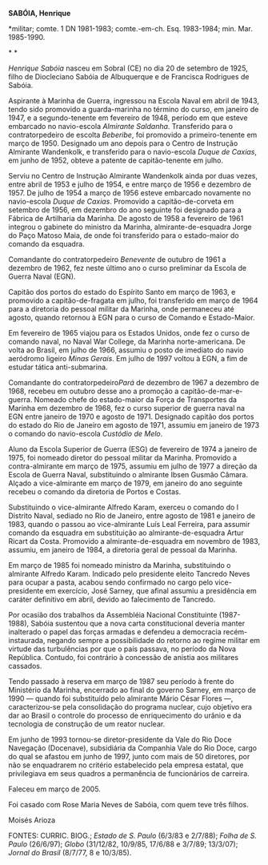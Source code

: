 **SABÓIA, Henrique**

\*militar; comte. 1 DN 1981-1983; comte.-em-ch. Esq. 1983-1984; min.
Mar. 1985-1990.

* *

*Henrique Sabóia* nasceu em Sobral (CE) no dia 20 de setembro de 1925,
filho de Diocleciano Sabóia de Albuquerque e de Francisca Rodrigues de
Sabóia.

Aspirante à Marinha de Guerra, ingressou na Escola Naval em abril de
1943, tendo sido promovido a guarda-marinha no término do curso, em
janeiro de 1947, e a segundo-tenente em fevereiro de 1948, período em
que esteve embarcado no navio-escola *Almirante Saldanha*. Transferido
para o contratorpedeiro de escolta *Beberibe*, foi promovido a
primeiro-tenente em março de 1950. Designado um ano depois para o Centro
de Instrução Almirante Wandenkolk, e transferido para o navio-escola
*Duque de Caxias*, em junho de 1952, obteve a patente de capitão-tenente
em julho.

Serviu no Centro de Instrução Almirante Wandenkolk ainda por duas vezes,
entre abril de 1953 e julho de 1954, e entre março de 1956 e dezembro de
1957. De julho de 1954 a março de 1956 esteve embarcado novamente no
navio-escola *Duque de Caxias*. Promovido a capitão-de-corveta em
setembro de 1956, em dezembro do ano seguinte foi designado para a
Fábrica de Artilharia da Marinha. De agosto de 1958 a fevereiro de 1961
integrou o gabinete do ministro da Marinha, almirante-de-esquadra Jorge
do Paço Matoso Maia, de onde foi transferido para o estado-maior do
comando da esquadra.

Comandante do contratorpedeiro *Benevente* de outubro de 1961 a dezembro
de 1962, fez neste último ano o curso preliminar da Escola de Guerra
Naval (EGN).

Capitão dos portos do estado do Espírito Santo em março de 1963, e
promovido a capitão-de-fragata em julho, foi transferido em março de
1964 para a diretoria do pessoal militar da Marinha, onde permaneceu até
agosto, quando retornou à EGN para o curso de Comando e Estado-Maior.

Em fevereiro de 1965 viajou para os Estados Unidos, onde fez o curso de
comando naval, no Naval War College, da Marinha norte-americana. De
volta ao Brasil, em julho de 1966, assumiu o posto de imediato do navio
aeródromo ligeiro *Minas Gerais*. Em julho de 1997 voltou à EGN, a fim
de estudar tática anti-submarina.

Comandante do contratorpedeiro*Pará* de dezembro de 1967 a dezembro de
1968, recebeu em outubro desse ano a promoção a capitão-de-mar-e-guerra.
Nomeado chefe do estado-maior da Força de Transportes da Marinha em
dezembro de 1968, fez o curso superior de guerra naval na EGN entre
janeiro de 1970 e agosto de 1971. Designado capitão dos portos do estado
do Rio de Janeiro em agosto de 1971, assumiu em janeiro de 1973 o
comando do navio-escola *Custódio de Melo*.

Aluno da Escola Superior de Guerra (ESG) de fevereiro de 1974 a janeiro
de 1975, foi nomeado diretor do pessoal militar da Marinha. Promovido a
contra-almirante em março de 1975, assumiu em julho de 1977 a direção da
Escola de Guerra Naval, substituindo o almirante Ibsen Gusmão Câmara.
Alçado a vice-almirante em março de 1979, em janeiro do ano seguinte
recebeu o comando da diretoria de Portos e Costas.

Substituindo o vice-almirante Alfredo Karam, exerceu o comando do I
Distrito Naval, sediado no Rio de Janeiro, entre agosto de 1981 e
janeiro de 1983, quando o passou ao vice-almirante Luís Leal Ferreira,
para assumir comando da esquadra em substituição ao
almirante-de-esquadra Artur Ricart da Costa. Promovido a
almirante-de-esquadra em novembro de 1983, assumiu, em janeiro de 1984,
a diretoria geral de pessoal da Marinha.

Em março de 1985 foi nomeado ministro da Marinha, substituindo o
almirante Alfredo Karam. Indicado pelo presidente eleito Tancredo Neves
para ocupar a pasta, acabou sendo confirmado no cargo pelo
vice-presidente em exercício, José Sarney, que afinal assumiu a
presidência em caráter definitivo em abril, devido ao falecimento de
Tancredo.        

Por ocasião dos trabalhos da Assembléia Nacional Constituinte
(1987-1988), Sabóia sustentou que a nova carta constitucional deveria
manter inalterado o papel das forças armadas e defendeu a democracia
recém-instaurada, negando sempre a possibilidade do retorno ao regime
militar em virtude das turbulências por que o país passava, no período
da Nova República. Contudo, foi contrário à concessão de anistia aos
militares cassados.

Tendo passado à reserva em março de 1987 seu período à frente do
Ministério da Marinha, encerrado ao final do governo Sarney, em março de
1990 — quando foi substituído pelo almirante Mário César Flores —,
caracterizou-se pela consolidação do programa nuclear, cujo objetivo era
dar ao Brasil o controle do processo de enriquecimento do urânio e da
tecnologia de construção de um reator nuclear.

Em junho de 1993 tornou-se diretor-presidente da Vale do Rio Doce
Navegação (Docenave), subsidiária da Companhia Vale do Rio Doce, cargo
do qual se afastou em junho de 1997, junto com mais de 50 diretores, por
não se enquadrarem no critério estabelecido pela empresa estatal, que
privilegiava em seus quadros a permanência de funcionários de carreira.

Faleceu em março de 2005.

Foi casado com Rose Maria Neves de Sabóia, com quem teve três filhos.

Moisés Arioza

FONTES: CURRIC. BIOG.; *Estado de S. Paulo* (6/3/83 e 2/7/88); *Folha de
S. Paulo* (26/6/97); *Globo* (31/12/82, 10/9/85, 17/6/88 e 3/7/89;
13/3/07); *Jornal do Brasil* (8/7/77, 8 e 10/3/85).

 
